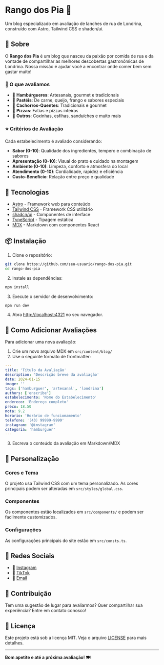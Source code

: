 # Rango dos Pia 🍔

Um blog especializado em avaliação de lanches de rua de Londrina, construído com Astro, Tailwind CSS e shadcn/ui.

## 📖 Sobre

O **Rango dos Pia** é um blog que nasceu da paixão por comida de rua e da vontade de compartilhar as melhores descobertas gastronômicas de Londrina. Nossa missão é ajudar você a encontrar onde comer bem sem gastar muito!

### 🎯 O que avaliamos

- 🍔 **Hambúrgueres**: Artesanais, gourmet e tradicionais
- 🥟 **Pastéis**: De carne, queijo, frango e sabores especiais  
- 🌭 **Cachorros-Quentes**: Tradicionais e gourmet
- 🍕 **Pizzas**: Fatias e pizzas inteiras
- 🍟 **Outros**: Coxinhas, esfihas, sanduíches e muito mais

### ⭐ Critérios de Avaliação

Cada estabelecimento é avaliado considerando:

- **Sabor (0-10)**: Qualidade dos ingredientes, tempero e combinação de sabores
- **Apresentação (0-10)**: Visual do prato e cuidado na montagem
- **Ambiente (0-10)**: Limpeza, conforto e atmosfera do local
- **Atendimento (0-10)**: Cordialidade, rapidez e eficiência
- **Custo-Benefício**: Relação entre preço e qualidade

## 🚀 Tecnologias

- [Astro](https://astro.build) - Framework web para conteúdo
- [Tailwind CSS](https://tailwindcss.com) - Framework CSS utilitário
- [shadcn/ui](https://ui.shadcn.com) - Componentes de interface
- [TypeScript](https://www.typescriptlang.org) - Tipagem estática
- [MDX](https://mdxjs.com) - Markdown com componentes React

## 📦 Instalação

1. Clone o repositório:
```bash
git clone https://github.com/seu-usuario/rango-dos-pia.git
cd rango-dos-pia
```

2. Instale as dependências:
```bash
npm install
```

3. Execute o servidor de desenvolvimento:
```bash
npm run dev
```

4. Abra [http://localhost:4321](http://localhost:4321) no seu navegador.

## 📝 Como Adicionar Avaliações

Para adicionar uma nova avaliação:

1. Crie um novo arquivo MDX em `src/content/blog/`
2. Use o seguinte formato de frontmatter:

```yaml
---
title: 'Título da Avaliação'
description: 'Descrição breve da avaliação'
date: 2024-01-15
image: ''
tags: ['hamburguer', 'artesanal', 'londrina']
authors: ['enscribe']
estabelecimento: 'Nome do Estabelecimento'
endereco: 'Endereço completo'
preco: 18.50
nota: 9.2
horario: 'Horário de funcionamento'
telefone: '(43) 99999-9999'
instagram: '@instagram'
categoria: 'hamburguer'
---
```

3. Escreva o conteúdo da avaliação em Markdown/MDX

## 🎨 Personalização

### Cores e Tema

O projeto usa Tailwind CSS com um tema personalizado. As cores principais podem ser alteradas em `src/styles/global.css`.

### Componentes

Os componentes estão localizados em `src/components/` e podem ser facilmente customizados.

### Configurações

As configurações principais do site estão em `src/consts.ts`.

## 📱 Redes Sociais

- 📸 [Instagram](https://instagram.com/rangodospia)
- 🎵 [TikTok](https://tiktok.com/@rangodospia)
- 📧 [Email](mailto:contato@rangodospia.com)

## 🤝 Contribuição

Tem uma sugestão de lugar para avaliarmos? Quer compartilhar sua experiência? Entre em contato conosco!

## 📄 Licença

Este projeto está sob a licença MIT. Veja o arquivo [LICENSE](LICENSE) para mais detalhes.

---

**Bom apetite e até a próxima avaliação! 🍽️**
